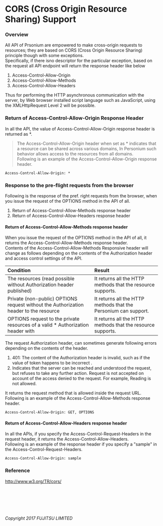 # CORS (Cross Origin Resource Sharing) Support

### Overview

All API of Prsonium are empowered to make cross-origin requests to resources; they are based on CORS (Cross Origin Resource Sharing) principle though with some exceptions.<br>
Specifically, if there isno descriptor for the particular exception, based on the request all API endpoint will return the response header like below

1.  Access-Control-Allow-Origin
2.  Access-Control-Allow-Methods
3.  Access-Control-Allow-Headers

Thus for performing the HTTP asynchronous communication with the server, by Web browser installed script language such as JavaScript, using the XMLHttpRequest Level 2 will be possible.

### Return of Access-Control-Allow-Origin Response Header

In all the API, the value of Access-Control-Allow-Origin response header is returned as *.<br>
>The Access-Control-Allow-Origin header when set as * indicates that a resource can be shared across various domains, In Personium such behavior allows access to the resources from all domains.<br>
>Following is an example of the Access-Control-Allow-Origin response header.

```
Access-Control-Allow-Origin: *          
```

### Response to the pre-flight requests from the browser

Following is the response of the pref. right requests from the browser, when you issue the request of the OPTIONS method in the API of all.

1.   Return of Access-Control-Allow-Methods response header
2.   Return of Access-Control-Allow-Headers response header

####  Return of Access-Control-Allow-Methods response header

When you issue the request of the OPTIONS method in the API of all, it returns the Access-Control-Allow-Methods response header.<br>
Contents of the Access-Control-Allow-Methods Responsive header will change as follows depending on the contents of the Authorization header and access control settings of the API.

| Condition<br>                                                                             | Result<br>                                                          |
|:-- |:-- |
| The resources (read possible without Authorization header published)<br>                  | It returns all the HTTP methods that the resource supports.<br>     |
| Private (non-public) OPTIONS request without the Authorization header to the resource<br> | It returns all the HTTP methods that the Personium can support.<br> |
| OPTIONS request to the private resources of a valid * Authorization header with<br>       | It returns all the HTTP methods that the resource supports.<br>     |

The request Authorization header, can sometimes generate following errors depending on the contents of the header.

1.   401: The content of the Authorization header is invalid, such as if the value of token happens to be incorrect .
2.   Indicates that the server can be reached and understood the request, but refuses to take any further action. Request is not accepted on account of the access denied to the request. For example, Reading is not allowed.

It returns the request method that is allowed inside the request URL.<br>
Following is an example of the Access-Control-Allow-Methods response header.

```
Access-Control-Allow-Origin: GET, OPTIONS
```

####  Return of Access-Control-Allow-Headers response header

In all the APIs, if you specify the Access-Control-Request-Headers in the request header, it returns the Access-Control-Allow-Headers.<br>
Following is an example of the response header if you specify a "sample" in the Access-Control-Request-Headers.

```
Access-Control-Allow-Origin: sample
```

### Reference

http://www.w3.org/TR/cors/<br><br><br><br><br><br>

###### Copyright 2017 FUJITSU LIMITED